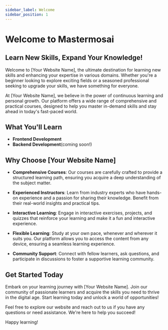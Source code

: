 ```yaml
---
sidebar_label: Welcome
sidebar_position: 1
---
```


# Welcome to Mastermosai

## Learn New Skills, Expand Your Knowledge!

Welcome to [Your Website Name], the ultimate destination for learning new skills and enhancing your expertise in various domains. Whether you're a beginner looking to explore exciting fields or a seasoned professional seeking to upgrade your skills, we have something for everyone.

At [Your Website Name], we believe in the power of continuous learning and personal growth. Our platform offers a wide range of comprehensive and practical courses, designed to help you master in-demand skills and stay ahead in today's fast-paced world.

## What You'll Learn

- **Frontend Development**
- **Backend Development**(coming soon!)

## Why Choose [Your Website Name]

- **Comprehensive Courses**: Our courses are carefully crafted to provide a structured learning path, ensuring you acquire a deep understanding of the subject matter.

- **Experienced Instructors**: Learn from industry experts who have hands-on experience and a passion for sharing their knowledge. Benefit from their real-world insights and practical tips.

- **Interactive Learning**: Engage in interactive exercises, projects, and quizzes that reinforce your learning and make it a fun and interactive experience.

- **Flexible Learning**: Study at your own pace, whenever and wherever it suits you. Our platform allows you to access the content from any device, ensuring a seamless learning experience.

- **Community Support**: Connect with fellow learners, ask questions, and participate in discussions to foster a supportive learning community.

## Get Started Today

Embark on your learning journey with [Your Website Name]. Join our community of passionate learners and acquire the skills you need to thrive in the digital age. Start learning today and unlock a world of opportunities!

Feel free to explore our website and reach out to us if you have any questions or need assistance. We're here to help you succeed!

Happy learning!
